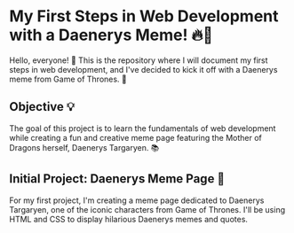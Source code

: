 # My First Steps in Web Development with a Daenerys Meme! 🔥👑

Hello, everyone! 👋 This is the repository where I will document my first steps in web development, and I've decided to kick it off with a Daenerys meme from Game of Thrones. 🐉

## Objective 💡

The goal of this project is to learn the fundamentals of web development while creating a fun and creative meme page featuring the Mother of Dragons herself, Daenerys Targaryen. 📚

## Initial Project: Daenerys Meme Page 🚀

For my first project, I'm creating a meme page dedicated to Daenerys Targaryen, one of the iconic characters from Game of Thrones. I'll be using HTML and CSS to display hilarious Daenerys memes and quotes.

